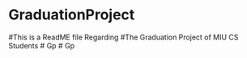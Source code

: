 # GraduationProject
#This is a ReadME file Regarding
#The Graduation Project of MIU CS Students
#   G p  
 #   G p  
 